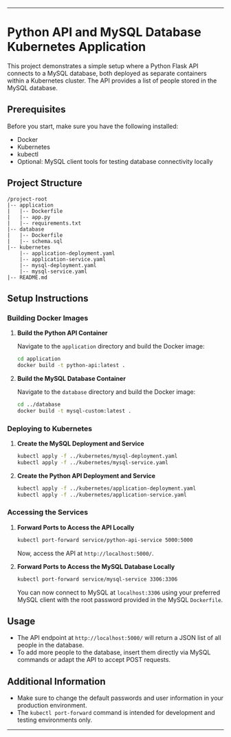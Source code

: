 
---

# Python API and MySQL Database Kubernetes Application

This project demonstrates a simple setup where a Python Flask API connects to a MySQL database, both deployed as separate containers within a Kubernetes cluster. The API provides a list of people stored in the MySQL database.

## Prerequisites

Before you start, make sure you have the following installed:
- Docker
- Kubernetes
- kubectl
- Optional: MySQL client tools for testing database connectivity locally

## Project Structure

```
/project-root
|-- application
|   |-- Dockerfile
|   |-- app.py
|   |-- requirements.txt
|-- database
|   |-- Dockerfile
|   |-- schema.sql
|-- kubernetes
    |-- application-deployment.yaml
    |-- application-service.yaml
    |-- mysql-deployment.yaml
    |-- mysql-service.yaml
|-- README.md
```

## Setup Instructions

### Building Docker Images

1. **Build the Python API Container**

   Navigate to the `application` directory and build the Docker image:

   ```bash
   cd application
   docker build -t python-api:latest .
   ```

2. **Build the MySQL Database Container**

   Navigate to the `database` directory and build the Docker image:

   ```bash
   cd ../database
   docker build -t mysql-custom:latest .
   ```

### Deploying to Kubernetes

1. **Create the MySQL Deployment and Service**

   ```bash
   kubectl apply -f ../kubernetes/mysql-deployment.yaml
   kubectl apply -f ../kubernetes/mysql-service.yaml
   ```

2. **Create the Python API Deployment and Service**

   ```bash
   kubectl apply -f ../kubernetes/application-deployment.yaml
   kubectl apply -f ../kubernetes/application-service.yaml
   ```

### Accessing the Services

1. **Forward Ports to Access the API Locally**

   ```bash
   kubectl port-forward service/python-api-service 5000:5000
   ```

   Now, access the API at `http://localhost:5000/`.

2. **Forward Ports to Access the MySQL Database Locally**

   ```bash
   kubectl port-forward service/mysql-service 3306:3306
   ```

   You can now connect to MySQL at `localhost:3306` using your preferred MySQL client with the root password provided in the MySQL `Dockerfile`.

## Usage

- The API endpoint at `http://localhost:5000/` will return a JSON list of all people in the database.
- To add more people to the database, insert them directly via MySQL commands or adapt the API to accept POST requests.

## Additional Information

- Make sure to change the default passwords and user information in your production environment.
- The `kubectl port-forward` command is intended for development and testing environments only.

---
